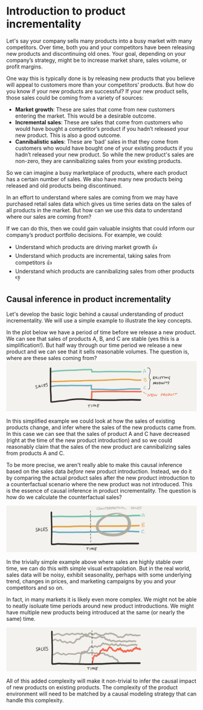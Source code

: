 # Introduction to product incrementality

Let's say your company sells many products into a busy market with many competitors. Over time, both you and your competitors have been releasing new products and discontinuing old ones. Your goal, depending on your company’s strategy, might be to increase market share, sales volume, or profit margins.

One way this is typically done is by releasing new products that you believe will appeal to customers more than your competitors’ products. But how do you know if your new products are successful? If your new product sells, those sales could be coming from a variety of sources:
* **Market growth**: These are sales that come from new customers entering the market. This would be a desirable outcome.
* **Incremental sales**: These are sales that come from customers who would have bought a competitor’s product if you hadn’t released your new product. This is also a good outcome.
* **Cannibalistic sales**: These are 'bad' sales in that they come from customers who would have bought one of your existing products if you hadn’t released your new product. So while the new product's sales are non-zero, they are cannibalizing sales from your existing products.

So we can imagine a busy marketplace of products, where each product has a certain number of sales. We also have many new products being released and old products being discontinued.

In an effort to understand where sales are coming from we may have purchased retail sales data which gives us time series data on the sales of all products in the market. But how can we use this data to understand where our sales are coming from?

If we can do this, then we could gain valuable insights that could inform our company’s product portfolio decisions. For example, we could:
* Understand which products are driving market growth 👍
* Understand which products are incremental, taking sales from competitors 👍
* Understand which products are cannibalizing sales from other products 👎


## Causal inference in product incrementality

Let's develop the basic logic behind a causal understanding of product incrementality. We will use a simple example to illustrate the key concepts.

In the plot below we have a period of time before we release a new product. We can see that sales of products A, B, and C are stable (yes this is a simplification!). But half way through our time period we release a new product and we can see that it sells reasonable volumes. The question is, where are these sales coming from?
![](inc_simple.png)

In this simplified example we could look at how the sales of existing products change, and infer where the sales of the new products came from. In this case we can see that the sales of product A and C have decreased (right at the time of the new product introduction) and so we could reasonably claim that the sales of the new product are cannibalizing sales from products A and C.

To be more precise, we aren't really able to make this causal inference based on the sales data _before_ new product introduction. Instead, we do it by comparing the actual product sales after the new product introduction to a counterfactual scenario where the new product was not introduced. This is the essence of causal inference in product incrementality. The question is how do we calculate the counterfactual sales?

![](inc_counterfactual.png)

In the trivially simple example above where sales are highly stable over time, we can do this with simple visual extrapolation. But in the real world, sales data will be noisy, exhibit seasonality, perhaps with some underlying trend, changes in prices, and marketing campaigns by you and your competitors and so on.

In fact, in many markets it is likely even more complex. We might not be able to neatly isoluate time periods around new product introductions. We might have multiple new products being introduced at the same (or nearly the same) time.

![](inc_complex.png)

All of this added complexity will make it non-trivial to infer the causal impact of new products on existing products. The complexity of the product environment will need to be matched by a causal modeling strategy that can handle this complexity.
